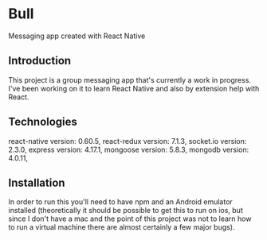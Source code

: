 # Bull
Messaging app created with React Native 

## Introduction

This project is a group messaging app that's currently a work in progress. I've been working on it to learn React Native and also by extension help with React.

## Technologies

react-native version: 0.60.5,
react-redux version: 7.1.3,
socket.io version: 2.3.0,
express version: 4.17.1,
mongoose version: 5.8.3,
mongodb version: 4.0.11,

## Installation

In order to run this you'll need to have npm and an Android emulator installed (theoretically it should be possible to get this to run on ios, but since I don't have a mac and the point of this project was not to learn how to run a virtual machine there are almost certainly a few major bugs).  
